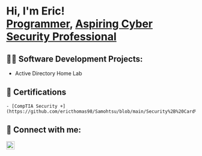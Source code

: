 <h1>Hi, I'm Eric! <br/><a href="https://github.com/samohtsu">Programmer</a>, <a href="https://www.linkedin.com/in/ericthomas98/">Aspiring Cyber Security Professional</a></h1>

<h2>👨‍💻 Software Development Projects:</h2>

- Active Directory Home Lab</h2>

<h2>📃 Certifications</h2>

    - [CompTIA Security +](https://github.com/ericthomas98/Samohtsu/blob/main/Security%2B%20Card%20.pdf)

<h2> 🤳 Connect with me:</h2>

[<img align="left" alt="EricThomas | LinkedIn" width="22px" src="https://cdn.jsdelivr.net/npm/simple-icons@v3/icons/linkedin.svg" />][linkedin]

[linkedin]: www.linkedin.com/in/ericthomas98
